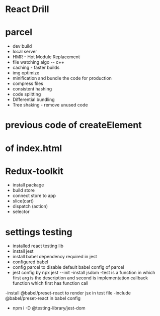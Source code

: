# React Drill 

# parcel
- dev build
- local server
- HMR - Hot Module Replacement
- file watching algo -- c++
- caching - faster builds
- img optimize
- minification and bundle the code for production
- compress files
- consistent hashing
- code splitting
- Differential bundling
- Tree shaking - remove unused code

# previous code of createElement

<!-- // const heading = React.createElement("h1", {
//     id : "heading",
//     xyz : "abc",
// }, "Hola");

// const parent = React.createElement(
//   "div",
//   { id: "parent" },
//   React.createElement(
//     "div",
//     { id: "child" },
//     React.createElement("h1", { id: "heading" }, "hi this is h1")
//   )
// );

//SIBLING

const parent = React.createElement(
  "div",
  { id: "parent" },
  React.createElement("div", { id: "child" }, [
    React.createElement("h1", { id: "heading" }, "hi ReactDrill"),
    React.createElement("h2", { id: "heading" }, "hi this is h2"),
  ])
);

const root = ReactDOM.createRoot(document.getElementById("root"));
// root.render(heading);
root.render(parent);

console.log(parent); -->

# of index.html
<!-- <h1>ffffffffffffffffff</h1>
    <div id="root">
      <h1>ffffffffffffffffff</h1> 
        Replaced
    </div>
     <script>
        const heading = document.createElement('h1');
        heading.innerHTML = "Hola !!!";
        const root = document.getElementById('root');
        root.appendChild(heading);
    </script> 

     CDN Links

     <script
      crossorigin
      src="https://unpkg.com/react@18/umd/react.development.js"
    >
   </script>
    <script
      crossorigin
      src="https://unpkg.com/react-dom@18/umd/react-dom.development.js"
    >
   </script> -

  <script type="module" src="./App.js"></script> -->


  <!-- # //react element  - only difference between element and comp is written as function
const heading = <h1 className="head">Hi this is jsx</h1>


const Title = () => (
     <h1>This is title</h1>
);

 # //react functional component
# //component composition
# //using simple curly braces element can also be imported
const HeadingComp = () => {
    return <div className="container">
        <Title />
        {heading}
        <h1 className="head">Hi functional comp</h1>
    </div>
};

  -->


# Redux-toolkit
 - install package
 - build store
 - connect store to app
 - slice(cart)
 - dispatch (action)
 - selector


# settings testing
- installed react testing lib
- install jest
- install babel dependency required in jest
- configured babel
- config parcel to disable default babel config of parcel
- jest config by npx jest --init
-install jsdom
-test is a function in which first arg is the description and second is implementation callback function which first has function call

-install  @babel/preset-react to render jsx in test file
-include  @babel/preset-react in babel config
- npm i -D @testing-library/jest-dom 